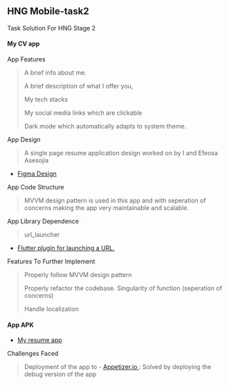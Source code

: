 ## HNG Mobile-task2

Task Solution For HNG Stage 2

#### My CV app 

App Features

> A brief info about me.
> 
> A brief description of what I offer you,
> 
> My tech stacks 
>
> My social media links which are clickable
> 
> Dark mode which automatically adapts to system theme.

App Design

> A single page resume application design worked on by I and Efeosa Asesojia

- [Figma Design](https://www.figma.com/file/A7asToE7C7y4FYgvQnXBIb/Dev-page?node-id=0%3A1)



App Code Structure

> MVVM design pattern is used in this app 
and with seperation of concerns 
making the app very maintainable and scalable.

App Library Dependence

> url_launcher

- [Flutter plugin for launching a URL. ](https://pub.dev/packages/url_launcher)

Features To Further Implement
> Properly follow MVVM design pattern
> 
> Properly refactor the codebase. Singularity of function (seperation of concerns)
> 
> Handle localization 
> 

#### App APK

- [My resume app ](https://drive.google.com/file/d/1rijHa96TzkP9nVJpWvY6DINNkFrVKe3g/view?usp=drivesdk)

Challenges Faced

> Deployment of the app to - [Appetizer.io ](https://appetize.io/) : Solved by deploying the debug version of the app



